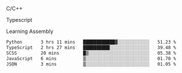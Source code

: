 <p>C/C++</p>
<p> Typescript</p>
<p>Learning Assembly</p>

<!--START_SECTION:waka-->

```txt
Python       3 hrs 11 mins   ████████████▓░░░░░░░░░░░░   51.23 %
TypeScript   2 hrs 27 mins   ██████████░░░░░░░░░░░░░░░   39.48 %
SCSS         20 mins         █▒░░░░░░░░░░░░░░░░░░░░░░░   05.38 %
JavaScript   6 mins          ▒░░░░░░░░░░░░░░░░░░░░░░░░   01.70 %
JSON         3 mins          ▒░░░░░░░░░░░░░░░░░░░░░░░░   01.05 %
```

<!--END_SECTION:waka-->
